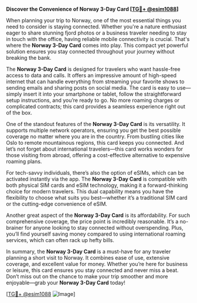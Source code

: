 **Discover the Convenience of Norway 3-Day Card [[TG💪+ @esim1088](https://t.me/s/esim1088)]**

When planning your trip to Norway, one of the most essential things you need to consider is staying connected. Whether you're a nature enthusiast eager to share stunning fjord photos or a business traveler needing to stay in touch with the office, having reliable mobile connectivity is crucial. That's where the **Norway 3-Day Card** comes into play. This compact yet powerful solution ensures you stay connected throughout your journey without breaking the bank.

The **Norway 3-Day Card** is designed for travelers who want hassle-free access to data and calls. It offers an impressive amount of high-speed internet that can handle everything from streaming your favorite shows to sending emails and sharing posts on social media. The card is easy to use—simply insert it into your smartphone or tablet, follow the straightforward setup instructions, and you’re ready to go. No more roaming charges or complicated contracts; this card provides a seamless experience right out of the box.

One of the standout features of the **Norway 3-Day Card** is its versatility. It supports multiple network operators, ensuring you get the best possible coverage no matter where you are in the country. From bustling cities like Oslo to remote mountainous regions, this card keeps you connected. And let’s not forget about international travelers—this card works wonders for those visiting from abroad, offering a cost-effective alternative to expensive roaming plans.

For tech-savvy individuals, there’s also the option of eSIMs, which can be activated instantly via the app. The **Norway 3-Day Card** is compatible with both physical SIM cards and eSIM technology, making it a forward-thinking choice for modern travelers. This dual capability means you have the flexibility to choose what suits you best—whether it’s a traditional SIM card or the cutting-edge convenience of eSIM.

Another great aspect of the **Norway 3-Day Card** is its affordability. For such comprehensive coverage, the price point is incredibly reasonable. It’s a no-brainer for anyone looking to stay connected without overspending. Plus, you’ll find yourself saving money compared to using international roaming services, which can often rack up hefty bills.

In summary, the **Norway 3-Day Card** is a must-have for any traveler planning a short visit to Norway. It combines ease of use, extensive coverage, and excellent value for money. Whether you’re here for business or leisure, this card ensures you stay connected and never miss a beat. Don’t miss out on the chance to make your trip smoother and more enjoyable—grab your **Norway 3-Day Card** today!

[[TG💪+ @esim1088](https://t.me/s/esim1088) ![Image](https://i.postimg.cc/Y0z9fWf4/image.png)]